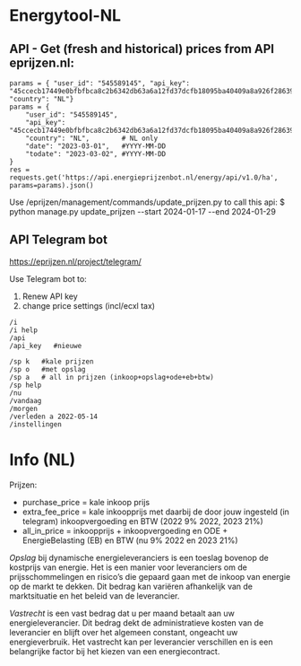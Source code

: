 # Energytool-NL

## API - Get (fresh and historical) prices from API eprijzen.nl:
```
params = { "user_id": "545589145", "api_key": "45ccecb17449e0bfbfbca8c2b6342db63a6a12fd37dcfb18095ba40409a8a926f286390058efd185978e0ee377b733cc", "country": "NL"}
params = {
    "user_id": "545589145",
    "api_key": "45ccecb17449e0bfbfbca8c2b6342db63a6a12fd37dcfb18095ba40409a8a926f286390058efd185978e0ee377b733cc",
    "country": "NL",        # NL only
    "date": "2023-03-01",   #YYYY-MM-DD
    "todate": "2023-03-02", #YYYY-MM-DD
}
res = requests.get('https://api.energieprijzenbot.nl/energy/api/v1.0/ha', params=params).json()
```

Use /eprijzen/management/commands/update_prijzen.py to call this api:
$ python manage.py update_prijzen --start 2024-01-17 --end 2024-01-29


## API Telegram bot
https://eprijzen.nl/project/telegram/

Use Telegram bot to: 
1. Renew API key 
2. change price settings (incl/ecxl tax) 

```
/i
/i help 
/api 
/api_key   #nieuwe 

/sp k   #kale prijzen 
/sp o   #met opslag
/sp a 	# all in prijzen (inkoop+opslag+ode+eb+btw)
/sp help 
/nu 
/vandaag
/morgen
/verleden a 2022-05-14
/instellingen 
```


# Info (NL)
Prijzen: 
* purchase_price = kale inkoop prijs
* extra_fee_price = kale inkoopprijs met daarbij de door jouw ingesteld (in telegram) inkoopvergoeding en BTW (2022 9% 2022, 2023 21%)
* all_in_price = inkoopprijs + inkoopvergoeding en ODE + EnergieBelasting (EB) en BTW (nu 9% 2022 en 2023 21%)


*Opslag* bij dynamische energieleveranciers is een toeslag bovenop de kostprijs van energie. Het is een manier voor leveranciers om de prijsschommelingen en risico’s die gepaard gaan met de inkoop van energie op de 
markt te dekken. Dit bedrag kan variëren afhankelijk van de marktsituatie en het beleid van de leverancier.

*Vastrecht* is een vast bedrag dat u per maand betaalt aan uw energieleverancier. Dit bedrag dekt de administratieve kosten van de leverancier en blijft over het algemeen constant, ongeacht uw energieverbruik. Het 
vastrecht kan per leverancier verschillen en is een belangrijke factor bij het kiezen van een energiecontract.